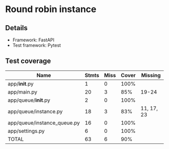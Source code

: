 # Round robin instance
## Details
- Framework: FastAPI
- Test framework: Pytest
## Test coverage
| Name                                                        | Stmts | Miss | Cover | Missing    |
|-------------------------------------------------------------|-------|------|-------|------------|
| app/__init__.py                                             | 1     | 0    | 100%  |            |
| app/main.py                                                 | 20    | 3    | 85%   | 19-24      |
| app/queue/__init__.py                                       | 2     | 0    | 100%  |            |
| app/queue/instance.py                                       | 18    | 3    | 83%   | 11, 17, 23 |
| app/queue/instance_queue.py                                 | 16    | 0    | 100%  |            |
| app/settings.py                                             | 6     | 0    | 100%  |            |    |      |       |            |
| TOTAL                                                       | 63    | 6    | 90%   |            |